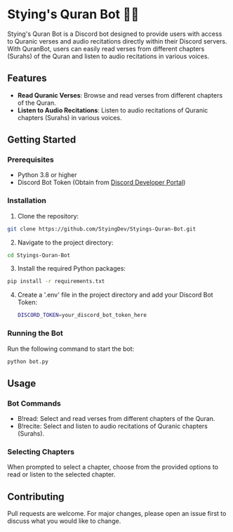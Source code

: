 # Stying's Quran Bot 📖🕌

Stying's Quran Bot is a Discord bot designed to provide users with access to Quranic verses and audio recitations directly within their Discord servers. With QuranBot, users can easily read verses from different chapters (Surahs) of the Quran and listen to audio recitations in various voices.

## Features

- **Read Quranic Verses**: Browse and read verses from different chapters of the Quran.
- **Listen to Audio Recitations**: Listen to audio recitations of Quranic chapters (Surahs) in various voices.

## Getting Started

### Prerequisites

- Python 3.8 or higher
- Discord Bot Token (Obtain from [Discord Developer Portal](https://discord.com/developers/applications))

### Installation

1. Clone the repository:

  ```bash
  git clone https://github.com/StyingDev/Styings-Quran-Bot.git
  ```

2. Navigate to the project directory:
  ```bash
  cd Styings-Quran-Bot
  ```

3. Install the required Python packages:

  ```bash
  pip install -r requirements.txt
  ```

4. Create a '.env' file in the project directory and add your Discord Bot Token:

   ```bash
   DISCORD_TOKEN=your_discord_bot_token_here
   ```


### Running the Bot

Run the following command to start the bot:

  ```bash
  python bot.py
  ```

## Usage
### Bot Commands

   - B!read: Select and read verses from different chapters of the Quran.
   - B!recite: Select and listen to audio recitations of Quranic chapters (Surahs).

### Selecting Chapters

When prompted to select a chapter, choose from the provided options to read or listen to the selected chapter.


## Contributing

Pull requests are welcome. For major changes, please open an issue first to discuss what you would like to change.

